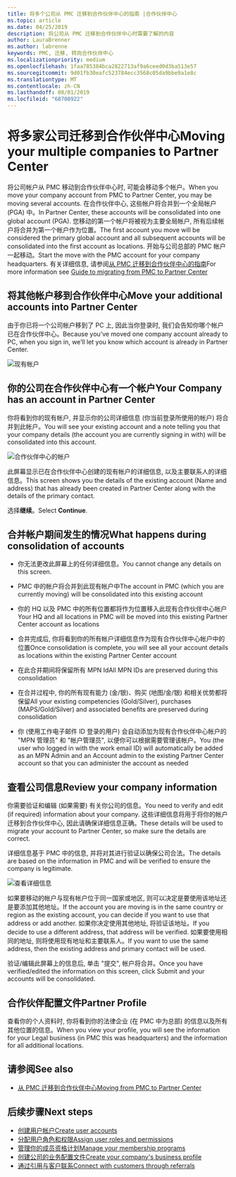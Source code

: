 ```yaml
---
title: 将多个公司从 PMC 迁移到合作伙伴中心的指南 |合作伙伴中心
ms.topic: article
ms.date: 04/25/2019
description: 将公司从 PMC 迁移到合作伙伴中心时需要了解的内容
author: LauraBrenner
ms.author: labrenne
keywords: PMC, 迁移, 转向合作伙伴中心
ms.localizationpriority: medium
ms.openlocfilehash: 1faa785384bca2822713af9a6ceed0d3ba513e57
ms.sourcegitcommit: 9d01fb30eafc523784ecc3568c05da9bbe9a1e8c
ms.translationtype: MT
ms.contentlocale: zh-CN
ms.lasthandoff: 08/01/2019
ms.locfileid: "68708922"
---
```

# <a name="moving-your-multiple-companies-to-partner-center"></a><span data-ttu-id="cbe03-104">将多家公司迁移到合作伙伴中心</span><span class="sxs-lookup"><span data-stu-id="cbe03-104">Moving your multiple companies to Partner Center</span></span>

<span data-ttu-id="cbe03-105">将公司帐户从 PMC 移动到合作伙伴中心时, 可能会移动多个帐户。</span><span class="sxs-lookup"><span data-stu-id="cbe03-105">When you move your company account from PMC to Partner Center, you may be moving several accounts.</span></span> <span data-ttu-id="cbe03-106">在合作伙伴中心, 这些帐户将合并到一个全局帐户 (PGA) 中。</span><span class="sxs-lookup"><span data-stu-id="cbe03-106">In Partner Center, these accounts will be consolidated into one global account (PGA).</span></span> <span data-ttu-id="cbe03-107">您移动的第一个帐户将被视为主要全局帐户, 所有后续帐户将合并为第一个帐户作为位置。</span><span class="sxs-lookup"><span data-stu-id="cbe03-107">The first account you move will be considered the primary global account and all subsequent accounts will be consolidated into the first account as locations.</span></span> <span data-ttu-id="cbe03-108">开始与公司总部的 PMC 帐户一起移动。</span><span class="sxs-lookup"><span data-stu-id="cbe03-108">Start the move with the PMC account for your company headquarters.</span></span> <span data-ttu-id="cbe03-109">有关详细信息, 请参阅[从 PMC 迁移到合作伙伴中心的指南](guide-to-migration.md)</span><span class="sxs-lookup"><span data-stu-id="cbe03-109">For more information see [Guide to migrating from PMC to Partner Center](guide-to-migration.md)</span></span>

## <a name="move-your-additional-accounts-into-partner-center"></a><span data-ttu-id="cbe03-110">将其他帐户移到合作伙伴中心</span><span class="sxs-lookup"><span data-stu-id="cbe03-110">Move your additional accounts into Partner Center</span></span> 

<span data-ttu-id="cbe03-111">由于你已将一个公司帐户移到了 PC 上, 因此当你登录时, 我们会告知你哪个帐户已在合作伙伴中心。</span><span class="sxs-lookup"><span data-stu-id="cbe03-111">Because you’ve moved one company account already to PC, when you sign in, we’ll let you know which account is already in Partner Center.</span></span>

![现有帐户](images/migration/accountwithus.png)

## <a name="your-company-has-an-account-in-partner-center"></a><span data-ttu-id="cbe03-113">你的公司在合作伙伴中心有一个帐户</span><span class="sxs-lookup"><span data-stu-id="cbe03-113">Your Company has an account in Partner Center</span></span>

<span data-ttu-id="cbe03-114">你将看到你的现有帐户, 并显示你的公司详细信息 (你当前登录所使用的帐户) 将合并到此帐户。</span><span class="sxs-lookup"><span data-stu-id="cbe03-114">You will see your existing account and a note telling you that your company details (the account you are currently signing in with) will be consolidated into this account.</span></span>

![合作伙伴中心的帐户](images/migration/existingaccount2.png)

<span data-ttu-id="cbe03-116">此屏幕显示已在合作伙伴中心创建的现有帐户的详细信息, 以及主要联系人的详细信息。</span><span class="sxs-lookup"><span data-stu-id="cbe03-116">This screen shows you the details of the existing account (Name and address) that has already been created in Partner Center along with the details of the primary contact.</span></span> 

<span data-ttu-id="cbe03-117">选择**继续**。</span><span class="sxs-lookup"><span data-stu-id="cbe03-117">Select **Continue**.</span></span>

## <a name="what-happens-during-consolidation-of-accounts"></a><span data-ttu-id="cbe03-118">合并帐户期间发生的情况</span><span class="sxs-lookup"><span data-stu-id="cbe03-118">What happens during consolidation of accounts</span></span>

- <span data-ttu-id="cbe03-119">你无法更改此屏幕上的任何详细信息。</span><span class="sxs-lookup"><span data-stu-id="cbe03-119">You cannot change any details on this screen.</span></span> 

- <span data-ttu-id="cbe03-120">PMC 中的帐户将合并到此现有帐户中</span><span class="sxs-lookup"><span data-stu-id="cbe03-120">The account in PMC (which you are currently moving) will be consolidated into this existing account</span></span> 

- <span data-ttu-id="cbe03-121">你的 HQ 以及 PMC 中的所有位置都将作为位置移入此现有合作伙伴中心帐户</span><span class="sxs-lookup"><span data-stu-id="cbe03-121">Your HQ and all locations in PMC will be moved into this existing Partner Center account as locations</span></span>

- <span data-ttu-id="cbe03-122">合并完成后, 你将看到你的所有帐户详细信息作为现有合作伙伴中心帐户中的位置</span><span class="sxs-lookup"><span data-stu-id="cbe03-122">Once consolidation is complete, you will see all your account details as locations within the existing Partner Center account</span></span> 

- <span data-ttu-id="cbe03-123">在此合并期间将保留所有 MPN Id</span><span class="sxs-lookup"><span data-stu-id="cbe03-123">All MPN IDs are preserved during this consolidation</span></span>

- <span data-ttu-id="cbe03-124">在合并过程中, 你的所有现有能力 (金/银)、购买 (地图/金/银) 和相关优势都将保留</span><span class="sxs-lookup"><span data-stu-id="cbe03-124">All your existing competencies (Gold/Silver), purchases (MAPS/Gold/Silver) and associated benefits are preserved during consolidation</span></span>

- <span data-ttu-id="cbe03-125">你 (使用工作电子邮件 ID 登录的用户) 会自动添加为现有合作伙伴中心帐户的 "MPN 管理员" 和 "帐户管理员", 以便你可以根据需要管理该帐户。</span><span class="sxs-lookup"><span data-stu-id="cbe03-125">You (the user who logged in with the work email ID) will automatically be added as an MPN Admin and an Account admin to the existing Partner Center account so that you can administer the account as needed</span></span> 


## <a name="review-your-company-information"></a><span data-ttu-id="cbe03-126">查看公司信息</span><span class="sxs-lookup"><span data-stu-id="cbe03-126">Review your company information</span></span>

<span data-ttu-id="cbe03-127">你需要验证和编辑 (如果需要) 有关你公司的信息。</span><span class="sxs-lookup"><span data-stu-id="cbe03-127">You need to verify and edit (if required) information about your company.</span></span> <span data-ttu-id="cbe03-128">这些详细信息将用于将你的帐户迁移到合作伙伴中心, 因此请确保详细信息正确。</span><span class="sxs-lookup"><span data-stu-id="cbe03-128">These details will be used to migrate your account to Partner Center, so make sure the details are correct.</span></span> 

<span data-ttu-id="cbe03-129">详细信息基于 PMC 中的信息, 并将对其进行验证以确保公司合法。</span><span class="sxs-lookup"><span data-stu-id="cbe03-129">The details are based on the information in PMC and will be verified to ensure the company is legitimate.</span></span> 

![查看详细信息](images/migration/review.png)

<span data-ttu-id="cbe03-131">如果要移动的帐户与现有帐户位于同一国家或地区, 则可以决定是要使用该地址还是要添加其他地址。</span><span class="sxs-lookup"><span data-stu-id="cbe03-131">If the account you are moving is in the same country or region as the existing account, you can decide if you want to use that address or add another.</span></span> <span data-ttu-id="cbe03-132">如果你决定使用其他地址, 将验证该地址。</span><span class="sxs-lookup"><span data-stu-id="cbe03-132">If you decide to use a different address, that address will be verified.</span></span> <span data-ttu-id="cbe03-133">如果要使用相同的地址, 则将使用现有地址和主要联系人。</span><span class="sxs-lookup"><span data-stu-id="cbe03-133">If you want to use the same address, then the existing address and primary contact will be used.</span></span>

<span data-ttu-id="cbe03-134">验证/编辑此屏幕上的信息后, 单击 "提交", 帐户将合并。</span><span class="sxs-lookup"><span data-stu-id="cbe03-134">Once you have verified/edited the information on this screen, click Submit and your accounts will be consolidated.</span></span>

## <a name="partner-profile"></a><span data-ttu-id="cbe03-135">合作伙伴配置文件</span><span class="sxs-lookup"><span data-stu-id="cbe03-135">Partner Profile</span></span>

<span data-ttu-id="cbe03-136">查看你的个人资料时, 你将看到你的法律企业 (在 PMC 中为总部) 的信息以及所有其他位置的信息。</span><span class="sxs-lookup"><span data-stu-id="cbe03-136">When you view your profile, you will see the information for your Legal business (in PMC this was headquarters) and the information for all additional locations.</span></span>

## <a name="see-also"></a><span data-ttu-id="cbe03-137">请参阅</span><span class="sxs-lookup"><span data-stu-id="cbe03-137">See also</span></span>

- [<span data-ttu-id="cbe03-138">从 PMC 迁移到合作伙伴中心</span><span class="sxs-lookup"><span data-stu-id="cbe03-138">Moving from PMC to Partner Center</span></span>](move-pmc-pc-map.md)

## <a name="next-steps"></a><span data-ttu-id="cbe03-139">后续步骤</span><span class="sxs-lookup"><span data-stu-id="cbe03-139">Next steps</span></span>

- [<span data-ttu-id="cbe03-140">创建用户帐户</span><span class="sxs-lookup"><span data-stu-id="cbe03-140">Create user accounts </span></span>](create-user-accounts-and-set-permissions.md)
- [<span data-ttu-id="cbe03-141">分配用户角色和权限</span><span class="sxs-lookup"><span data-stu-id="cbe03-141">Assign user roles and permissions</span></span>](permissions-overview.md)
- [<span data-ttu-id="cbe03-142">管理你的成员资格计划</span><span class="sxs-lookup"><span data-stu-id="cbe03-142">Manage your membership programs</span></span>](renew-mpn-offers.md)
- [<span data-ttu-id="cbe03-143">创建公司的业务配置文件</span><span class="sxs-lookup"><span data-stu-id="cbe03-143">Create your company's business profile</span></span>](create-a-marketing-profile.md)
- [<span data-ttu-id="cbe03-144">通过引用与客户联系</span><span class="sxs-lookup"><span data-stu-id="cbe03-144">Connect with customers through referrals</span></span>](responding-to-referrals.md)
